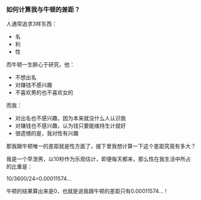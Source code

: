 ### 如何计算我与牛顿的差距？

人通常追求3样东西：

- 名
- 利
- 性

而牛顿一生醉心于研究，他：

- 不想出名
- 对赚钱不感兴趣
- 不喜欢男的也不喜欢女的

而我：

- 对出名也不感兴趣，因为本来就没什么人认识我
- 对赚钱也不感兴趣，认为钱只要能维持生计就好
- 很遗憾的是，我对性有兴趣

那我跟牛顿唯一的差距就是性方面了，接下里我想计算一下这个差距究竟有多大？

我是一个早泄男，以10秒作为乐观估计，即便每天都来，那么性在我生活中所占的比重是：

10/3600/24=0.00011574...

牛顿的结果算出来是0，也就是说我跟牛顿的差距只有0.00011574...！

